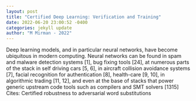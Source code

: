 ```yaml
--- 
layout: post 
title: "Certified Deep Learning: Verification and Training" 
date: 2022-06-20 23:00:52 -0400 
categories: jekyll update 
author: "M Mirman - 2022" 
--- 
```

Deep learning models, and in particular neural networks, have become ubiquitous in modern computing. Neural networks can be found in spam and malware detection systems [1], bug fixing tools [24], at numerous parts of the stack in self driving cars [5, 6], in aircraft collision avoidance systems [7], facial recognition for authentication [8], health-care [9, 10], in algorithmic trading [11, 12], and even at the base of stacks that power generic upstream code tools such as compilers and SMT solvers [1315] Cites: Certified robustness to adversarial word substitutions
